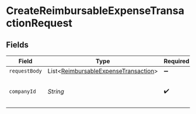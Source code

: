 # CreateReimbursableExpenseTransactionRequest


## Fields

| Field                                                                                             | Type                                                                                              | Required                                                                                          | Description                                                                                       | Example                                                                                           |
| ------------------------------------------------------------------------------------------------- | ------------------------------------------------------------------------------------------------- | ------------------------------------------------------------------------------------------------- | ------------------------------------------------------------------------------------------------- | ------------------------------------------------------------------------------------------------- |
| `requestBody`                                                                                     | List<[ReimbursableExpenseTransaction](../../models/components/ReimbursableExpenseTransaction.md)> | :heavy_minus_sign:                                                                                | N/A                                                                                               |                                                                                                   |
| `companyId`                                                                                       | *String*                                                                                          | :heavy_check_mark:                                                                                | Unique identifier for a company.                                                                  | 8a210b68-6988-11ed-a1eb-0242ac120002                                                              |